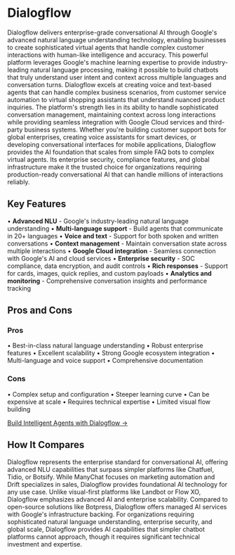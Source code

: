 # Dialogflow

Dialogflow delivers enterprise-grade conversational AI through Google's advanced natural language understanding technology, enabling businesses to create sophisticated virtual agents that handle complex customer interactions with human-like intelligence and accuracy. This powerful platform leverages Google's machine learning expertise to provide industry-leading natural language processing, making it possible to build chatbots that truly understand user intent and context across multiple languages and conversation turns. Dialogflow excels at creating voice and text-based agents that can handle complex business scenarios, from customer service automation to virtual shopping assistants that understand nuanced product inquiries. The platform's strength lies in its ability to handle sophisticated conversation management, maintaining context across long interactions while providing seamless integration with Google Cloud services and third-party business systems. Whether you're building customer support bots for global enterprises, creating voice assistants for smart devices, or developing conversational interfaces for mobile applications, Dialogflow provides the AI foundation that scales from simple FAQ bots to complex virtual agents. Its enterprise security, compliance features, and global infrastructure make it the trusted choice for organizations requiring production-ready conversational AI that can handle millions of interactions reliably.

## Key Features

• **Advanced NLU** - Google's industry-leading natural language understanding
• **Multi-language support** - Build agents that communicate in 20+ languages
• **Voice and text** - Support for both spoken and written conversations
• **Context management** - Maintain conversation state across multiple interactions
• **Google Cloud integration** - Seamless connection with Google's AI and cloud services
• **Enterprise security** - SOC compliance, data encryption, and audit controls
• **Rich responses** - Support for cards, images, quick replies, and custom payloads
• **Analytics and monitoring** - Comprehensive conversation insights and performance tracking

## Pros and Cons

### Pros
• Best-in-class natural language understanding
• Robust enterprise features
• Excellent scalability
• Strong Google ecosystem integration
• Multi-language and voice support
• Comprehensive documentation

### Cons
• Complex setup and configuration
• Steeper learning curve
• Can be expensive at scale
• Requires technical expertise
• Limited visual flow building

[Build Intelligent Agents with Dialogflow →](https://dialogflow.cloud.google.com)

## How It Compares

Dialogflow represents the enterprise standard for conversational AI, offering advanced NLU capabilities that surpass simpler platforms like Chatfuel, Tidio, or Botsify. While ManyChat focuses on marketing automation and Drift specializes in sales, Dialogflow provides foundational AI technology for any use case. Unlike visual-first platforms like Landbot or Flow XO, Dialogflow emphasizes advanced AI and enterprise scalability. Compared to open-source solutions like Botpress, Dialogflow offers managed AI services with Google's infrastructure backing. For organizations requiring sophisticated natural language understanding, enterprise security, and global scale, Dialogflow provides AI capabilities that simpler chatbot platforms cannot approach, though it requires significant technical investment and expertise.